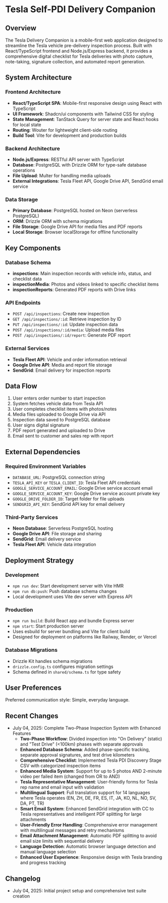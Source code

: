 # Tesla Self-PDI  Delivery Companion

## Overview

The Tesla Delivery Companion is a mobile-first web application designed to streamline the Tesla vehicle pre-delivery inspection process. Built with React/TypeScript frontend and Node.js/Express backend, it provides a comprehensive digital checklist for Tesla deliveries with photo capture, note-taking, signature collection, and automated report generation.

## System Architecture

### Frontend Architecture
- **React/TypeScript SPA**: Mobile-first responsive design using React with TypeScript
- **UI Framework**: Shadcn/ui components with Tailwind CSS for styling
- **State Management**: TanStack Query for server state and React hooks for local state
- **Routing**: Wouter for lightweight client-side routing
- **Build Tool**: Vite for development and production builds

### Backend Architecture
- **Node.js/Express**: RESTful API server with TypeScript
- **Database**: PostgreSQL with Drizzle ORM for type-safe database operations
- **File Upload**: Multer for handling media uploads
- **External Integrations**: Tesla Fleet API, Google Drive API, SendGrid email service

### Data Storage
- **Primary Database**: PostgreSQL hosted on Neon (serverless PostgreSQL)
- **ORM**: Drizzle ORM with schema migrations
- **File Storage**: Google Drive API for media files and PDF reports
- **Local Storage**: Browser localStorage for offline functionality

## Key Components

### Database Schema
- **inspections**: Main inspection records with vehicle info, status, and checklist data
- **inspectionMedia**: Photos and videos linked to specific checklist items
- **inspectionReports**: Generated PDF reports with Drive links

### API Endpoints
- `POST /api/inspections`: Create new inspection
- `GET /api/inspections/:id`: Retrieve inspection by ID
- `PUT /api/inspections/:id`: Update inspection data
- `POST /api/inspections/:id/media`: Upload media files
- `POST /api/inspections/:id/report`: Generate PDF report

### External Services
- **Tesla Fleet API**: Vehicle and order information retrieval
- **Google Drive API**: Media and report file storage
- **SendGrid**: Email delivery for inspection reports

## Data Flow

1. User enters order number to start inspection
2. System fetches vehicle data from Tesla API
3. User completes checklist items with photos/notes
4. Media files uploaded to Google Drive via API
5. Inspection data saved to PostgreSQL database
6. User signs digital signature
7. PDF report generated and uploaded to Drive
8. Email sent to customer and sales rep with report

## External Dependencies

### Required Environment Variables
- `DATABASE_URL`: PostgreSQL connection string
- `TESLA_API_KEY` or `TESLA_CLIENT_ID`: Tesla Fleet API credentials
- `GOOGLE_SERVICE_ACCOUNT_EMAIL`: Google Drive service account email
- `GOOGLE_SERVICE_ACCOUNT_KEY`: Google Drive service account private key
- `GOOGLE_DRIVE_FOLDER_ID`: Target folder for file uploads
- `SENDGRID_API_KEY`: SendGrid API key for email delivery

### Third-Party Services
- **Neon Database**: Serverless PostgreSQL hosting
- **Google Drive API**: File storage and sharing
- **SendGrid**: Email delivery service
- **Tesla Fleet API**: Vehicle data integration

## Deployment Strategy

### Development
- `npm run dev`: Start development server with Vite HMR
- `npm run db:push`: Push database schema changes
- Local development uses Vite dev server with Express API

### Production
- `npm run build`: Build React app and bundle Express server
- `npm start`: Start production server
- Uses esbuild for server bundling and Vite for client build
- Designed for deployment on platforms like Railway, Render, or Vercel

### Database Migrations
- Drizzle Kit handles schema migrations
- `drizzle.config.ts` configures migration settings
- Schema defined in `shared/schema.ts` for type safety

## User Preferences

Preferred communication style: Simple, everyday language.

## Recent Changes

- July 04, 2025: Complete Two-Phase Inspection System with Enhanced Features
  - **Two-Phase Workflow**: Divided inspection into "On Delivery" (static) and "Test Drive" (<100km) phases with separate approvals
  - **Enhanced Database Schema**: Added phase-specific tracking, separate approval signatures, and test drive kilometers
  - **Comprehensive Checklist**: Implemented Tesla PDI Discovery Stage CSV with categorized inspection items
  - **Enhanced Media System**: Support for up to 5 photos AND 2-minute video per failed item (changed from OR to AND)
  - **Tesla Representative Management**: User-friendly forms for Tesla rep name and email input with validation
  - **Multilingual Support**: Full translation support for 14 languages where Tesla operates (EN, ZH, DE, FR, ES, IT, JA, KO, NL, NO, SV, DA, PT, TR)
  - **Smart Email System**: Enhanced SendGrid integration with CC to Tesla representatives and intelligent PDF splitting for large attachments
  - **User-Friendly Error Handling**: Comprehensive error management with multilingual messages and retry mechanisms
  - **Email Attachment Management**: Automatic PDF splitting to avoid email size limits with sequential delivery
  - **Language Detection**: Automatic browser language detection and manual language selection
  - **Enhanced User Experience**: Responsive design with Tesla branding and progress tracking

## Changelog

- July 04, 2025: Initial project setup and comprehensive test suite creation
